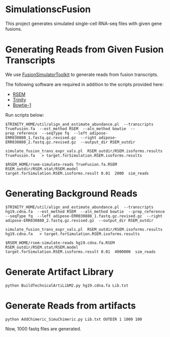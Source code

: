 # SimulationscFusion

This project generates simulated single-cell RNA-seq files with given gene fusions.

# Generating Reads from Given Fusion Transcripts

We use [FusionSimulatorToolkit](https://github.com/FusionSimulatorToolkit/FusionSimulatorToolkit/wiki) to generate reads from fusion transcripts.

The following software are required in addition to the scripts provided here:

* [RSEM](http://deweylab.github.io/RSEM/)
* [Trinity](https://github.com/trinityrnaseq/trinityrnaseq/wiki)
* [Bowtie-1](http://bowtie-bio.sourceforge.net/index.shtml)

Run scripts below:

`$TRINITY_HOME/util/align_and_estimate_abundance.pl 
                    --transcripts TrueFusion.fa 
                    --est_method RSEM 
                    --aln_method bowtie 
                    --prep_reference 
                    --seqType fq 
                    --left adipose-ERR030880_1.fastq.gz.revised.gz 
                    --right adipose-ERR030880_2.fastq.gz.revised.gz 
                    --output_dir RSEM_outdir`

`simulate_fusion_trans_expr_vals.pl 
           RSEM_outdir/RSEM.isoforms.results 
           TrueFusion.fa  
        > target.forSimulation.RSEM.isoforms.results`

`$RSEM_HOME/rsem-simulate-reads TrueFusion.fa.RSEM
                              RSEM_outdir/RSEM.stat/RSEM.model
                              target.forSimulation.RSEM.isoforms.result
                              0.01  2000  sim_reads`


# Generating Background Reads

`$TRINITY_HOME/util/align_and_estimate_abundance.pl 
                    --transcripts hg19.cdna.fa 
                    --est_method RSEM 
                    --aln_method bowtie 
                    --prep_reference 
                    --seqType fq 
                    --left adipose-ERR030880_1.fastq.gz.revised.gz 
                    --right adipose-ERR030880_2.fastq.gz.revised.gz 
                    --output_dir RSEM_outdir`

`simulate_fusion_trans_expr_vals.pl 
           RSEM_outdir/RSEM.isoforms.results 
           hg19.cdna.fa  
        > target.forSimulation.RSEM.isoforms.results`

`$RSEM_HOME/rsem-simulate-reads hg19.cdna.fa.RSEM
                              RSEM_outdir/RSEM.stat/RSEM.model
                              target.forSimulation.RSEM.isoforms.result
                              0.01  4000000  sim_reads`

# Generate Artifact Library

`python BuildTechnicalArtiLibM2.py hg19.cdna.fa Lib.txt`

# Generate Reads from artifacts

`python AddChimeric_SimuChimeric.py Lib.txt OUTDIR 1 1000 100`

Now, 1000 fastq files are generated. 
